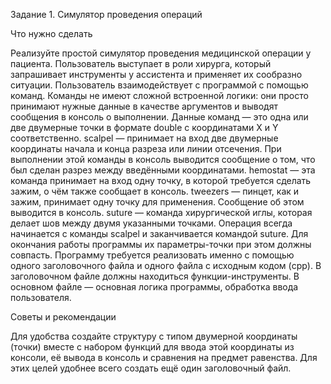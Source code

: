 Задание 1. Симулятор проведения операций

Что нужно сделать

Реализуйте простой симулятор проведения медицинской операции у пациента.
Пользователь выступает в роли хирурга, который запрашивает инструменты у
ассистента и применяет их сообразно ситуации.
Пользователь взаимодействует с программой с помощью команд. Команды не
имеют сложной встроенной логики: они просто принимают нужные данные в
качестве аргументов и выводят сообщения в консоль о выполнении. Данные
команд — это одна или две двумерные точки в формате double с координатами
X и Y соответственно.
scalpel — принимает на вход две двумерные координаты начала и конца разреза или линии
отсечения. При выполнении этой команды в консоль выводится сообщение о том, что был
сделан разрез между введёнными координатами.
hemostat — эта команда принимает на вход одну точку, в которой требуется сделать 
зажим, о чём также сообщает в консоль.
tweezers — пинцет, как и зажим, принимает одну точку для применения. Сообщение об
этом выводится в консоль.
suture — команда хирургической иглы, которая делает шов между двумя указанными точками.
Операция всегда начинается с команды scalpel и заканчивается командой suture.
Для окончания работы программы их параметры-точки при этом должны совпасть.
Программу требуется реализовать именно с помощью одного заголовочного файла и одного
файла с исходным кодом (cpp). В заголовочном файле должны находиться
функции-инструменты. В основном файле — основная логика программы, обработка ввода
пользователя.

Советы и рекомендации

Для удобства создайте структуру с типом двумерной координаты (точки) вместе с набором
функций для ввода этой координаты из консоли, её вывода в консоль и сравнения на
предмет равенства. Для этих целей удобнее всего создать ещё один заголовочный файл.
